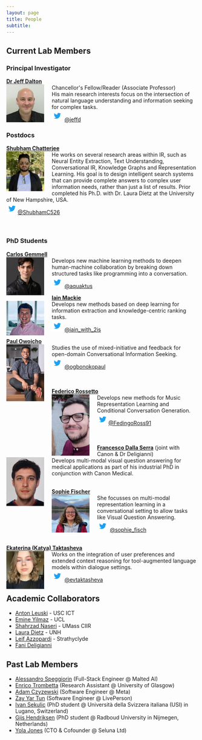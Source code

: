 ```yaml
---
layout: page
title: People
subtitle: 
---
```


## Current Lab Members

### Principal Investigator
**[Dr Jeff Dalton](https://www.gla.ac.uk/schools/computing/staff/jeffdalton/)** <br> <img src="/assets/img/jeff_dalton.jpeg" width="100px" style="float: left; margin-right: 20px;"> Chancellor's Fellow/Reader (Associate Professor)  
His main research interests focus on the intersection of natural language understanding and information seeking for complex tasks.  
<img src="/assets/img/Twitter_Logo_Blue.png" width="30px"> [@jeffd](https://twitter.com/jeffd)
<br>  

### Postdocs

**[Shubham Chatterjee](https://www.dcs.gla.ac.uk/~shubham/)** <br> <img src="/assets/img/shubham.jpg" width="100px" style="float: left; margin-right: 20px;"> He works on several research areas within IR, such as Neural Entity Extraction, Text Understanding, Conversational IR, Knowledge Graphs and Representation Learning. His goal is to design intelligent search systems that can provide complete answers to complex user information needs, rather than just a list of results. Prior completed his Ph.D. with Dr. Laura Dietz at the University of New Hampshire, USA.  <br>
<img src="/assets/img/Twitter_Logo_Blue.png" width="30px">[@ShubhamC526](https://twitter.com/ShubhamC526)
<br>  
<br> 

### PhD Students
**[Carlos Gemmell](https://aquaktus.github.io)** <br>  <img src="/assets/img/carlos_gemmell.jpeg" width="100px" style="float: left; margin-right: 20px;">  Develops new machine learning methods to deepen human-machine collaboration by breaking down structured tasks like programming into a conversation.  
<img src="/assets/img/Twitter_Logo_Blue.png" width="30px"> [@aquaktus](https://twitter.com/aquaktus)

**[Iain Mackie](https://scholar.google.com/citations?user=pnec6VoAAAAJ&hl=en&oi=sra)** <br> <img src="/assets/img/Iain_photo.jpeg" width="100px" style="float: left; margin-right: 20px;"> Develops new methods based on deep learning for information extraction and knowledge-centric ranking tasks.   
<img src="/assets/img/Twitter_Logo_Blue.png" width="30px"> [@iain_with_2is](https://twitter.com/iain_with_2is)

**[Paul Owoicho](https://www.linkedin.com/in/paulowoicho/)** <br> <img src="/assets/img/Paul_Owoicho.jpg" width="100px" style="float: left; margin-right: 20px;"> Studies the use of mixed-initiative and feedback for open-domain Conversational Information Seeking.  
<img src="/assets/img/Twitter_Logo_Blue.png" width="30px"> [@ogbonokopaul](https://twitter.com/ogbonokopaul)  
<br> 
<br>
  
**[Federico Rossetto](https://www.linkedin.com/in/federico-rossetto-819b36140/)** <br> <img src="/assets/img/federico_rossetto.jpg" width="100px" style="float: left; margin-right: 20px;"> Develops new methods for Music Representation Learning and Conditional Conversation Generation. <br>
<img src="/assets/img/Twitter_Logo_Blue.png" width="30px">[@FedingoRoss91](https://twitter.com/FedingoRoss91)
<br>  
<br>

**[Francesco Dalla Serra](https://uk.linkedin.com/in/francesco-dalla-serra-419984142)** (joint with Canon & Dr Deligianni)<br>  <img src="/assets/img/francesco_dalla_serra.jpg" width="100px" style="float: left; margin-right: 20px;"> Develops multi-modal visual question answering for medical applications as part of his industrial PhD in conjunction with Canon Medical. 
<br>
<br>

**[Sophie Fischer](https://scholar.google.com/citations?user=fBWHYdQAAAAJ)** <br> <img src="/assets/img/sophie_fischer.jpeg" width="100px" style="float: left; margin-right: 20px;"> She focusses on multi-modal representation learning in a conversational setting to allow tasks like Visual Question Answering. <br>
<img src="/assets/img/Twitter_Logo_Blue.png" width="30px"> [@sophie_fisch](https://twitter.com/sophie_fisch)  
<br>

**[Ekaterina (Katya) Taktasheva](https://uk.linkedin.com/in/ekaterina-taktasheva)** <br> <img src="/assets/img/katya.jpg" width="100px" style="float: left; margin-right: 20px;">  Works on the integration of user preferences and extended context reasoning for tool-augmented language models within dialogue settings.
<br>
<img src="/assets/img/Twitter_Logo_Blue.png" width="30px"> [@evtaktasheva](https://twitter.com/evtaktasheva)
<br>

[//]: # (### Research Assistants)
<!-- **[Zay-yar Tun](https://uk.linkedin.com/in/zay-yar-tun-668411153)** <br> <img src="/assets/img/zay-yar-sm.jpeg" width="100px" style="float: left; margin-right: 20px;"> Develops new methods for improving social content discovery for the BBC's voice assistant, Beeb. 
<br>  <br><br> -->

<!-- ** **[Alessandro Speggiorin](https://www.linkedin.com/in/alessandro-speggiorin/)** <br> <img src="/assets/img/alessandro.jpeg" width="100px" style="float: left; margin-right: 20px;"> 
Develops a framework for knowledge-grounded data collection to train deep learning models for conversational QA, information extraction and knowledge grounded reasoning. 
<br>  <br><br> -->

  
## Academic Collaborators
- [Anton Leuski](https://ict.usc.edu/profile/anton-leuski/) - USC ICT
- [Emine Yilmaz](https://sites.google.com/site/emineyilmaz/) - UCL
- [Shahrzad Naseri](https://people.cs.umass.edu/~shnaseri/) - UMass CIIR
- [Laura Dietz](https://www.cs.unh.edu/~dietz/) - UNH
- [Leif Azzopardi](http://www.dcs.gla.ac.uk/~leif/) - Strathyclyde
- [Fani Deligianni](https://www.gla.ac.uk/schools/computing/staff/fanideligianni/)

## Past Lab Members

- [Alessandro Speggiorin](https://www.linkedin.com/in/alessandro-speggiorin/) (Full-Stack Engineer @ Malted AI)
- [Enrico Trombetta](https://www.linkedin.com/in/erolm-a/) (Research Assistant @ University of Glasgow)
- [Adam Czyzewski](https://www.linkedin.com/in/czyzewski-a/) (Software Engineer @ Meta)
- [Zay Yar Tun](https://www.linkedin.com/in/zay-yar-tun-668411153/) (Software Engineer @ LivePerson)
- [Ivan Sekulic](https://isekulic.github.io/) (PhD student @ Università della Svizzera italiana (USI) in Lugano, Switzerland)
- [Gijs Hendriksen](https://www.linkedin.com/in/gijs-hendriksen/) (PhD student @ Radboud University in Nijmegen, Netherlands)
- [Yola Jones](https://uk.linkedin.com/in/yola-jones-6a6b0512b) (CTO & Cofounder @ Seluna Ltd)